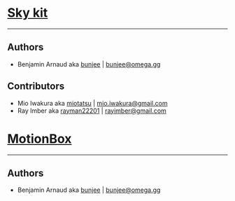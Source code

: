 # [Sky kit](http://omega.gg/Sky)
---

## Authors

- Benjamin Arnaud aka [bunjee](http://bunjee.me) | <bunjee@omega.gg>


## Contributors

- Mio Iwakura aka [miotatsu](http://miotatsu.github.io) | <mio.iwakura@gmail.com>
- Ray Imber aka [rayman22201](https://github.com/rayman22201) | <rayimber@gmail.com>


# [MotionBox](http://omega.gg/MotionBox)
---

## Authors

- Benjamin Arnaud aka [bunjee](http://bunjee.me) | <bunjee@omega.gg>
